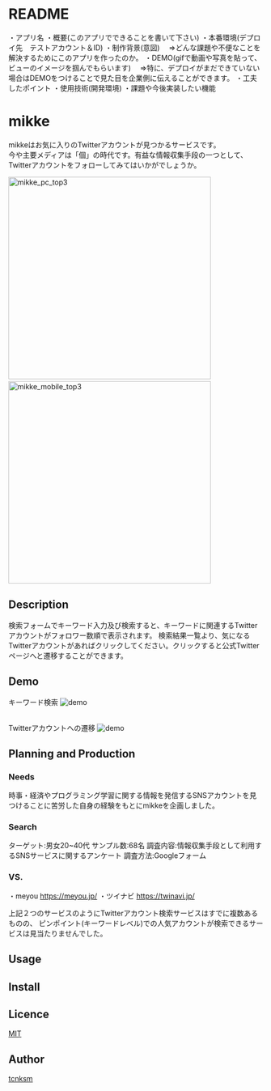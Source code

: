 # README

・アプリ名
・概要(このアプリでできることを書いて下さい)
・本番環境(デプロイ先　テストアカウント＆ID)
・制作背景(意図)
　⇒どんな課題や不便なことを解決するためにこのアプリを作ったのか。
・DEMO(gifで動画や写真を貼って、ビューのイメージを掴んでもらいます)
　⇒特に、デプロイがまだできていない場合はDEMOをつけることで見た目を企業側に伝えることができます。
・工夫したポイント
・使用技術(開発環境)
・課題や今後実装したい機能

mikke
====
mikkeはお気に入りのTwitterアカウントが見つかるサービスです。<br>
今や主要メディアは「個」の時代です。有益な情報収集手段の一つとして、Twitterアカウントをフォローしてみてはいかがでしょうか。

<img height="400" alt="mikke_pc_top3" src="https://user-images.githubusercontent.com/64205946/86460653-b8ea5b80-bd63-11ea-8d9d-50263463c6fb.png">　　<img height="400" alt="mikke_mobile_top3" src="https://user-images.githubusercontent.com/64205946/86460874-19799880-bd64-11ea-8150-d8528ffd8802.png">

## Description
検索フォームでキーワード入力及び検索すると、キーワードに関連するTwitterアカウントがフォロワー数順で表示されます。
検索結果一覧より、気になるTwitterアカウントがあればクリックしてください。クリックすると公式Twitterページへと遷移することができます。

## Demo
キーワード検索
![demo](https://gyazo.com/928b018c4f5b763c3b95e8100aaa0e8f/raw)

<br>Twitterアカウントへの遷移
![demo](https://gyazo.com/8066d63bec91ff75b37eaf9120e4cb5b/raw)

## Planning and Production
### Needs
時事・経済やプログラミング学習に関する情報を発信するSNSアカウントを見つけることに苦労した自身の経験をもとにmikkeを企画しました。

### Search
ターゲット:男女20~40代
サンプル数:68名
調査内容:情報収集手段として利用するSNSサービスに関するアンケート
調査方法:Googleフォーム

### VS. 
・meyou
https://meyou.jp/
・ツイナビ
https://twinavi.jp/

上記２つのサービスのようにTwitterアカウント検索サービスはすでに複数あるものの、
ピンポイント(キーワードレベル)での人気アカウントが検索できるサービスは見当たりませんでした。

## Usage

## Install

## Licence

[MIT](https://github.com/tcnksm/tool/blob/master/LICENCE)

## Author

[tcnksm](https://github.com/tcnksm)
